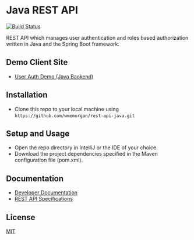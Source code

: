 # Java REST API  
[![Build Status](https://travis-ci.org/wmemorgan/rest-api-java.svg?branch=cicd)](https://travis-ci.org/wmemorgan/rest-api-java)

REST API which manages user authentication and roles based authorization written in Java and the Spring Boot framework.

## Demo Client Site
- [User Auth Demo (Java Backend)](https://auth-java--webauth-client.netlify.app)

## Installation
- Clone this repo to your local machine using `https://github.com/wmemorgan/rest-api-java.git`

## Setup and Usage
- Open the repo directory in IntelliJ or the IDE of your choice.
- Download the project dependencies specified in the Maven configuration file (pom.xml).

## Documentation
- [Developer Documentation](https://wilfredmorgan.com/rest-api-java/index.html)
- [REST API Specifications](https://wme-rest-api-java.herokuapp.com/swagger-ui.html)

## License
[MIT](https://github.com/wmemorgan/rest-api-java/blob/master/LICENSE)
